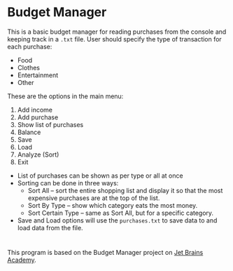 # Budget Manager

This is a basic budget manager for reading purchases from the console and keeping track in a ```.txt``` file.
User should specify the type of transaction for each purchase:
- Food
- Clothes
- Entertainment
- Other

These are the options in the main menu:
1) Add income
2) Add purchase
3) Show list of purchases
4) Balance
5) Save
6) Load
7) Analyze (Sort)
0) Exit

- List of purchases can be shown as per type or all at once
- Sorting can be done in three ways:
  * Sort All – sort the entire shopping list and display it so that the most expensive purchases are at the top of the list.
  * Sort By Type – show which category eats the most money.
  * Sort Certain Type – same as Sort All, but for a specific category.
- Save and Load options will use the ```purchases.txt``` to save data to and load data from the file.

#
This program is based on the Budget Manager project on [Jet Brains Academy](https://hyperskill.org).
